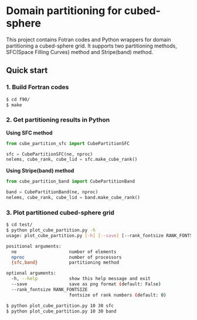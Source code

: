 # Domain partitioning for cubed-sphere

This project contains Fotran codes and Python wrappers for domain partitioning a cubed-sphere grid. It supports two partitioning methods, SFC(Space Filling Curves) method and Stripe(band) method.

## Quick start

### 1. Build Fortran codes
```sh
$ cd f90/
$ make
```

### 2. Get partitioning results in Python
**Using SFC method**
```python
from cube_partition_sfc import CubePartitionSFC

sfc = CubePartitionSFC(ne, nproc)
nelems, cube_rank, cube_lid = sfc.make_cube_rank()
```

**Using Stripe(band) method**
```python
from cube_partition_band import CubePartitionBand

band = CubePartitionBand(ne, nproc)
nelems, cube_rank, cube_lid = band.make_cube_rank()
```

### 3. Plot partitioned cubed-sphere grid
```sh
$ cd test/
$ python plot_cube_partition.py -h
usage: plot_cube_partition.py [-h] [--save] [--rank_fontsize RANK_FONTSIZE] ne nproc {sfc,band}

positional arguments:
  ne                    number of elements
  nproc                 number of processors
  {sfc,band}            partitioning method

optional arguments:
  -h, --help            show this help message and exit
  --save                save as png format (default: False)
  --rank_fontsize RANK_FONTSIZE
                        fontsize of rank numbers (default: 0)

$ python plot_cube_partition.py 10 30 sfc
$ python plot_cube_partition.py 10 30 band
```
